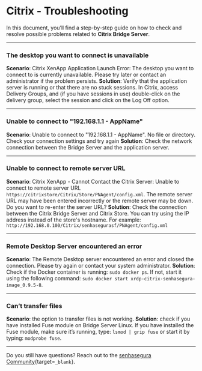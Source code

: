 # Citrix - Troubleshooting

In this document, you’ll find a step-by-step guide on how to check and resolve possible problems related to **Citrix Bridge Server**.

---
### The desktop you want to connect is unavailable

**Scenario**: Citrix XenApp Application Launch Error: The desktop you want to connect to is currently unavailable. Please try later or contact an administrator if the problem persists.
**Solution**: Verify that the application server is running or that there are no stuck sessions. In Citrix, access Delivery Groups, and (if you have sessions in use) double-click on the delivery group, select the session and click on the Log Off option.

---
### Unable to connect to "192.168.1.1 - AppName"

**Scenario**: Unable to connect to "192.168.1.1 - AppName". No file or directory. Check your connection settings and try again
**Solution**: Check the network connection between the Bridge Server and the application server.

---
### Unable to connect to remote server URL

**Scenario**: Citrix XenApp - Cannot Contact the Citrix Server: Unable to connect to remote server URL `https://citrixstore/Citrix/Store/PNAgent/config.xml`. The remote server URL may have been entered incorrectly or the remote server may be down. Do you want to re-enter the server URL?
**Solution**: Check the connection between the Citrix Bridge Server and Citrix Store. You can try using the IP address instead of the store's hostname. For example: `http://192.168.0.100/Citrix/senhasegurasf/PNAgent/config.xml`

---
### Remote Desktop Server encountered an error

**Scenario**: The Remote Desktop server encountered an error and closed the connection. Please try again or contact your system administrator.
**Solution**: Check if the Docker container is running: `sudo docker ps`. If not, start it using the following command: `sudo docker start xrdp-citrix-senhasegura-image_0.9.5-8`.

---
### Can’t transfer files

**Scenario**: the option to transfer files is not working.
**Solution**: check if you have installed Fuse module on Bridge Server Linux. If you have installed the Fuse module, make sure it’s running, type: `lsmod | grip fuse` or start it by typing: `modprobe fuse`.

---
Do you still have questions? Reach out to the [senhasegura Community](https://community.senhasegura.io/){target=`_blank`}.